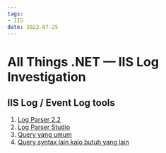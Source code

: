 ```yaml
---
tags:
- IIS
date: 2022-07-25
---
```


# All Things .NET — IIS Log Investigation

## IIS Log / Event Log tools
1. [Log Parser 2.2](https://www.microsoft.com/en-sg/download/details.aspx?id=24659)  
2. [Log Parser Studio](https://techcommunity.microsoft.com/gxcuf89792/attachments/gxcuf89792/Exchange/16744/1/LPSV2.D2.zip)  
3. [Query yang umum](https://github.com/asakura89/AskScratchpad/blob/master/Other/LogParserStudio-IIS-Log_query.txt)  
4. [Query syntax lain kalo butuh yang lain](https://logparserplus.com/functions/)  